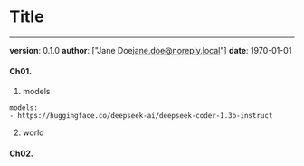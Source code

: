 # Title
---
**version**: 0.1.0
**author**: ["Jane Doe<jane.doe@noreply.local>"]
**date**: 1970-01-01


#### Ch01. 
1. models
```
models:
- https://huggingface.co/deepseek-ai/deepseek-coder-1.3b-instruct
```
2. world


#### Ch02. 
